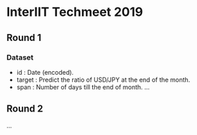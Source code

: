 # InterIIT Techmeet 2019

## Round 1

### Dataset
- id : Date (encoded).
- target : Predict the ratio of USD/JPY at the end of the month.
- span : Number of days till the end of month.
...




## Round 2
...




